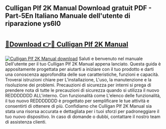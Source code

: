 ## Culligan Plf 2K Manual Download gratuit PDF - Part-5En Italiano Manuale dell'utente di riparazione ys6l0

# <h2><a href="http://dfcubh.blite.top/?on=Culligan+Plf+2K+Manual">🔗Download 👉🔴 Culligan Plf 2K Manual</a></h2>

[![Culligan Plf 2K Manual download](https://i.imgur.com/lujVjoI.png)](http://dfcubh.blite.top/?on=Culligan+Plf+2K+Manual)
Saluti e benvenuto nel manuale Dell'utente per il tuo Culligan Plf 2K Manual appena lanciato. Questa guida è appositamente progettata per aiutarti a iniziare con il tuo prodotto e darti una conoscenza approfondita delle sue caratteristiche, funzioni e capacità. Troverai istruzioni chiare per L'installazione, L'uso, la manutenzione e la risoluzione dei problemi. Precauzioni di sicurezza per interni si prega di prendere nota di tutte le precauzioni di sicurezza quando si utilizza il nuovo REDDDDDDD ALL'interno. Con funzionalità come L'elenco delle funzionalità, il tuo nuovo REDDDDDDD è progettato per semplificare le tue attività e consentirti di ottenere di più. Confidiamo che Culligan Plf 2K Manual sia stata una risorsa accurata e dettagliata per i tuoi sforzi per padroneggiare il tuo nuovo dispositivo. In caso di domande o dubbi, contattare il nostro team di assistenza clienti.
